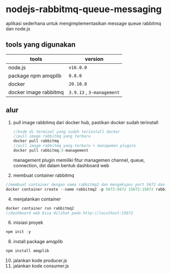 # nodejs-rabbitmq-queue-messaging
aplikasi sederhana untuk mengimplementasikan message queue rabbitmq dan node.js

## tools yang digunakan
 |tools | version |
 |--|--|
 | node.js | `v16.0.0` |
 | package npm amqplib | `0.8.0` |
 |docker|`20.10.8`|
 | docker image rabbitmq | `3.9.13` , `3-management`|

## alur
 1. pull image rabbitmq dari docker hub, pastikan docker sudah terinstall
    ```javascript
    //kode di terminal yang sudah terinstall docker
    //pull image rabbitmq yang terbaru
    docker pull rabbitmq
    //pull image rabbitmq yang terbaru + managemen plugins
    docker pull rabbitmq:3-management
    ```
    management plugin memiliki fitur managemen channel, queue, connection, dst dalam bentuk dashboard web
    
 2. membuat container rabbitmq
   ```javascript
   //membuat container dengan nama rabbitmq2 dan mengekspos port 5672 dan 15672 dengan menggunakan image rabbitmq:3-management
   docker container create --name rabbitmq2 -p 5672:5672 15672:15672 rabbitmq:3-management
   ```
 4. menjalankan container
   ```javascript
   docker container run rabbitmq2
   //dashboard web bisa dilihat pada http://localhost:15672
   ```
 6. inisiasi proyek 
   ```javascript
   npm init -y
   ```
 8. install package amqplib
   ```javascript
   npm install amqplib
   ```
 10. jalankan kode producer.js
 11. jalankan kode consumer.js
